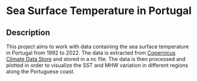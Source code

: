 # Sea Surface Temperature in Portugal

## Description

This project aims to work with data containing the sea surface temperature in Portugal from 1992 to 2022. The data is extracted from [Copernicus Climate Data Store](https://cds.climate.copernicus.eu/cdsapp#!/dataset/reanalysis-era5-single-levels?tab=overview) and stored in a nc file. The data is then processed and plotted in order to visualize the SST and MHW variation in different regions along the Portuguese coast.
